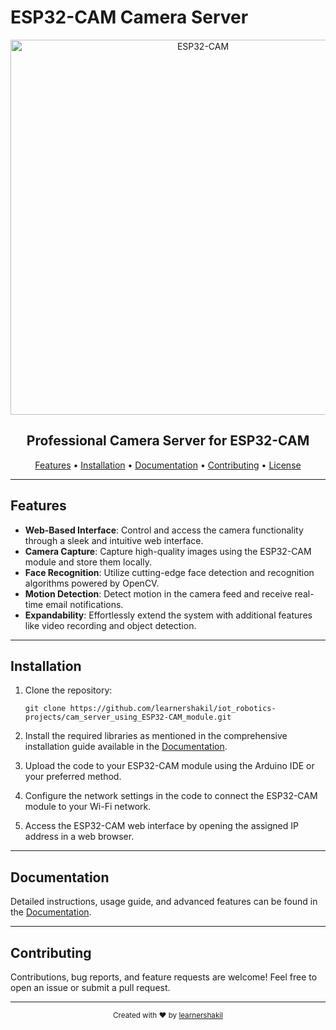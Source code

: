 # ESP32-CAM Camera Server

<p align="center">
  <img src="https://components101.com/sites/default/files/component_pin/ESP32-CAM-Pinout.jpg" alt="ESP32-CAM" width="600">
</p>

<h2 align="center">Professional Camera Server for ESP32-CAM</h2>

<div align="center">
  <a href="#features">Features</a> •
  <a href="#installation">Installation</a> •
  <a href="#documentation">Documentation</a> •
  <a href="#contributing">Contributing</a> •
  <a href="#license">License</a>
</div>

---

## Features

- **Web-Based Interface**: Control and access the camera functionality through a sleek and intuitive web interface.
- **Camera Capture**: Capture high-quality images using the ESP32-CAM module and store them locally.
- **Face Recognition**: Utilize cutting-edge face detection and recognition algorithms powered by OpenCV.
- **Motion Detection**: Detect motion in the camera feed and receive real-time email notifications.
- **Expandability**: Effortlessly extend the system with additional features like video recording and object detection.

---

## Installation

1. Clone the repository:

   ```shell
   git clone https://github.com/learnershakil/iot_robotics-projects/cam_server_using_ESP32-CAM_module.git
   ```

2. Install the required libraries as mentioned in the comprehensive installation guide available in the [Documentation](docs/README.md).

3. Upload the code to your ESP32-CAM module using the Arduino IDE or your preferred method.

4. Configure the network settings in the code to connect the ESP32-CAM module to your Wi-Fi network.

5. Access the ESP32-CAM web interface by opening the assigned IP address in a web browser.

---

## Documentation

Detailed instructions, usage guide, and advanced features can be found in the [Documentation](docs/README.md).

---

## Contributing

Contributions, bug reports, and feature requests are welcome! Feel free to open an issue or submit a pull request.

---

<p align="center">
  <sub>
    Created with ❤️ by <a href="https://www.linkedin.com/in/learnershakil">learnershakil</a>
  </sub>
</p>

